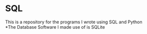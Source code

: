 # SQL
This is a repository for the programs I wrote using SQL and Python  
*The Database Software I made use of is SQLite
